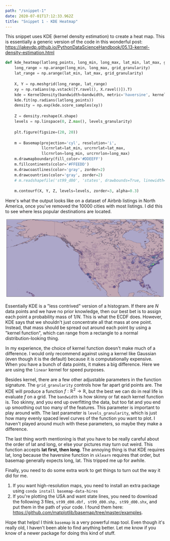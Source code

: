 ```yaml
---
path: "/snippet-1"
date: 2020-07-01T17:12:33.962Z
title: "Snippet 1 - KDE Heatmap"
---
```


This snippet uses KDE (kernel density estimation) to create a heat map. This is essentially a generic version of the code in this wonderful post: https://jakevdp.github.io/PythonDataScienceHandbook/05.13-kernel-density-estimation.html


```python
def kde_heatmap(latlong_points, long_min, long_max, lat_min, lat_max, grid_granularity=0.5, bandwidth=0.01, levels_granularity=100):
    long_range = np.arange(long_min, long_max, grid_granularity)
    lat_range = np.arange(lat_min, lat_max, grid_granularity)
    
    X, Y = np.meshgrid(long_range, lat_range)
    xy = np.radians(np.vstack([Y.ravel(), X.ravel()]).T)
    kde = KernelDensity(bandwidth=bandwidth, metric='haversine', kernel='linear')
    kde.fit(np.radians(latlong_points))
    density = np.exp(kde.score_samples(xy))
    
    Z = density.reshape(X.shape)
    levels = np.linspace(0, Z.max(), levels_granularity)
    
    plt.figure(figsize=(20, 20))

    m = Basemap(projection='cyl', resolution='i',
                llcrnrlat=lat_min, urcrnrlat=lat_max,
                llcrnrlon=long_min, urcrnrlon=long_max)
    m.drawmapboundary(fill_color='#DDEEFF')
    m.fillcontinents(color='#FFEEDD')
    m.drawcoastlines(color='gray', zorder=2)
    m.drawcountries(color='gray', zorder=2)
    # m.readshapefile('st99_d00', 'states', drawbounds=True, linewidth=0.45, color='gray')

    m.contourf(X, Y, Z, levels=levels, zorder=3, alpha=0.3)
``` 

Here's what the output looks like on a dataset of Airbnb listings in North America, once you've removed the 10000 cities with most listings. I did this to see where less popular destinations are located.

![Heat map of Airbnb listings in the US](./map.png)

Essentially KDE is a "less contrived" version of a histogram. If there are $N$ data points and we have no prior knowledge, then our best bet is to assign each point a probability mass of $1/N$. This is what the ECDF does. However, KDE says that we shouldn't just concentrate all that mass at one point. Instead, that mass should be spread out around each point by using a "kernel function", which can range from a rectangle to a normal distribution-looking thing. 

In my experience, the choice of kernel function doesn't make much of a difference. I would only recommend against using a kernel like Gaussian (even though it is the default) because it is computationally expensive. When you have a bunch of data points, it makes a big difference. Here we are using the `linear` kernel for speed purposes.

Besides kernel, there are a few other adjustable parameters in the function signature. The `grid_granularity` controls how far apart grid points are. The KDE will produce a function $f: \mathbb{R}^2 \rightarrow \mathbb{R}$, but the best we can do in real life is evaluate $f$ on a grid. The `bandwidth` is how skinny or fat each kernel function is. Too skinny, and you end up overfitting the data, but too fat and you end up smoothing out too many of the features. This parameter is important to play around with. The last parameter is `levels_granularity`, which is just how many evenly spaced level curves of the function you want to plot. I haven't played around much with these parameters, so maybe they make a difference.

The last thing worth mentioning is that you have to be really careful about the order of lat and long, or else your pictures may turn out weird. This function accepts **lat first, then long**. The annoying thing is that KDE requires lat, long because the haversine function in `sklearn` requires that order, but basemap generally expects long, lat. This tripped me up for awhile.

Finally, you need to do some extra work to get things to turn out the way it did for me.

1. If you want high-resolution maps, you need to install an extra package using `conda install basemap-data-hires`
2. If you're plotting the USA and want state lines, you need to download the following 3 files, `st99_d00.dbf, st99_d00.shp, st99_d00.shx`, and put them in the path of your code. I found them here: https://github.com/matplotlib/basemap/tree/master/examples.

Hope that helps! I think `basemap` is a very powerful map tool. Even though it's really old, I haven't been able to find anything better. Let me know if you know of a newer package for doing this kind of stuff.

